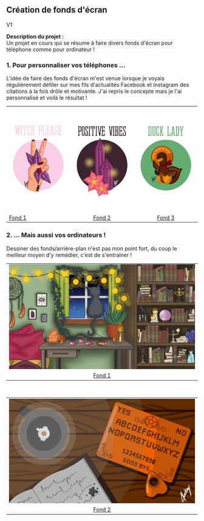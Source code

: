## Création de fonds d'écran

V1

**Description du projet :**
<br>
Un projet en cours qui se résume à faire divers fonds d'écran pour téléphone comme pour ordinateur !
<br>

### 1. Pour personnaliser vos téléphones ...

L'idée de faire des fonds d'écran m'est venue lorsque je voyais régulièrement défiler sur mes fils d'actualités Facebook et Instagram des citations à la fois drôle et motivante. J'ai repris le concepte mais je l'ai personnalisé et voilà le résultat !

<table>
  <tr>
    <td><img src="/images/graphique/witch_please_v2.png"></td>
    <td><img src="/images/graphique/cristal_v2.png"></td>
    <td><img src="/images/graphique/duck_lady.png"></td>
  </tr>
  <tr>
    <td text-align="center"><a href="/images/graphique/witch_please_v2.png">Fond 1</a></td>
    <td style="text-align:center"><a href="/images/graphique/cristal_v2.png">Fond 2</a></td>
    <td style="text-align:center"><a href="/images/graphique/duck.png">Fond 3</a></td>
  </tr>
 </table>

### 2. ... Mais aussi vos ordinateurs !

Dessiner des fonds/arrière-plan n'est pas mon point fort, du coup le meilleur moyen d'y remédier, c'est de s'entraîner !

<table>
  <tr>
    <td><img src="/images/graphique/chamber.png"></td>
  </tr>
  <tr>
    <td style="text-align:center"><a href="/images/graphique/chamber.png">Fond 1</a></td>
  </tr>
</table>

<br>

<table>
  <tr>
    <td><img src="/images/graphique/ouija_board.png"></td>
  </tr>
  <tr>
    <td style="text-align:center"><a href="/images/graphique/ouija_board.png">Fond 2</a></td>
  </tr>
</table>
